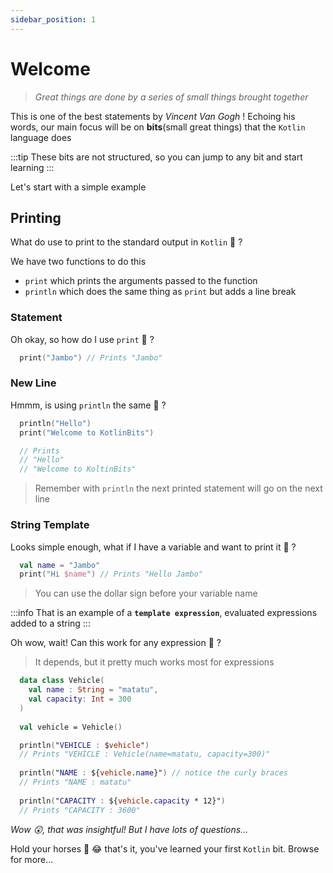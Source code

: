 ```yaml
---
sidebar_position: 1
---
```


# Welcome

> _Great things are done by a series of small things brought together_

This is one of the best statements by _Vincent Van Gogh_ ! Echoing his words, our main focus will be on **bits**(small great things) that the `Kotlin` language does 

:::tip
These bits are not structured, so you can jump to any bit and start learning
:::

Let's start with a simple example

## Printing 
What do use to print to the standard output in `Kotlin` 🤔 ?

We have two functions to do this
- `print` which prints the arguments passed to the function
- `println` which does the same thing as `print` but adds a line break 

### Statement
Oh okay, so how do I use `print` 🤔 ?

```kotlin
  print("Jambo") // Prints "Jambo"
```

### New Line
Hmmm, is using `println` the same 🙈 ?
```kotlin
  println("Hello") 
  print("Welcome to KotlinBits") 

  // Prints
  // "Hello"
  // "Welcome to KoltinBits"

```

> Remember with `println` the next printed statement will go on the next line

### String Template
Looks simple enough, what if I have a variable and want to print it 🤷 ?
```kotlin
  val name = "Jambo"
  print("Hi $name") // Prints "Hello Jambo"
```
> You can use the dollar sign before your variable name

:::info
That is an example of a **`template expression`**, evaluated expressions added to a string
:::

Oh wow, wait! Can this work for any expression 🥺 ?
> It depends, but it pretty much  works most for expressions

```kotlin
  data class Vehicle(
    val name : String = "matatu", 
    val capacity: Int = 300
  )
  
  val vehicle = Vehicle()

  println("VEHICLE : $vehicle") 
  // Prints "VEHICLE : Vehicle(name=matatu, capacity=300)"
  
  println("NAME : ${vehicle.name}") // notice the curly braces
  // Prints "NAME : matatu" 
  
  println("CAPACITY : ${vehicle.capacity * 12}") 
  // Prints "CAPACITY : 3600" 
```

_Wow 😲, that was insightful! But I have lots of questions..._

Hold your horses 🤣 😂 that's it, you've learned your first `Kotlin` bit. Browse for more...